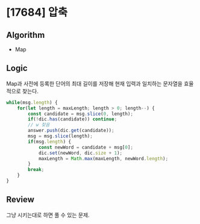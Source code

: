 # [17684] 압축
## Algorithm
- Map
## Logic
Map과 사전에 등록한 단어의 최대 길이를 저장해 현재 입력과 일치하는 문자열을 효율적으로 찾는다.

```js
while(msg.length) {
    for(let length = maxLength; length > 0; length--) {
        const candidate = msg.slice(0, length);
        if(!dic.has(candidate)) continue;
        // w 찾음
        answer.push(dic.get(candidate));
        msg = msg.slice(length);
        if(msg.length) {
            const newWord = candidate + msg[0];
            dic.set(newWord, dic.size + 1);
            maxLength = Math.max(maxLength, newWord.length);
        }
        break;
    }
}
```
## Review
그냥 시키는대로 하면 풀 수 있는 문제.
